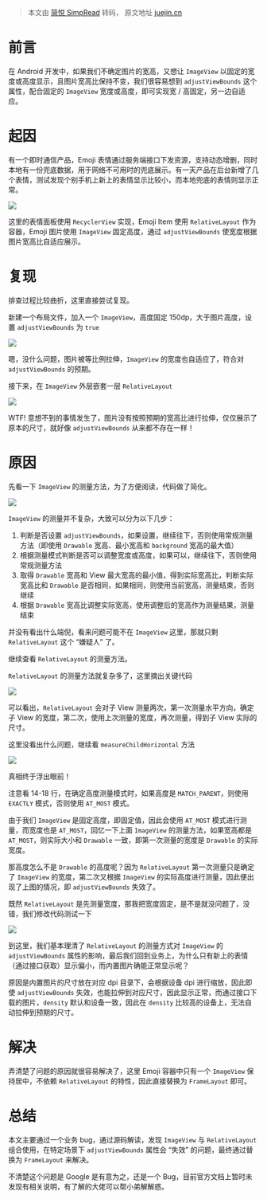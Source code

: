 > 本文由 [简悦 SimpRead](http://ksria.com/simpread/) 转码， 原文地址 [juejin.cn](https://juejin.cn/post/7213252349560668216)

前言
==

在 Android 开发中，如果我们不确定图片的宽高，又想让 `ImageView` 以固定的宽度或高度显示，且图片宽高比保持不变，我们很容易想到 `adjustViewBounds` 这个属性，配合固定的 `ImageView` 宽度或高度，即可实现宽 / 高固定，另一边自适应。

起因
==

有一个即时通信产品，Emoji 表情通过服务端接口下发资源，支持动态增删，同时本地有一份兜底数据，用于网络不可用时的兜底展示。有一天产品在后台新增了几个表情，测试发现个别手机上新上的表情显示比较小，而本地兜底的表情则显示正常。

![](https://p3-juejin.byteimg.com/tos-cn-i-k3u1fbpfcp/d62f97ea819e43c797b698c23f27bf5d~tplv-k3u1fbpfcp-zoom-in-crop-mark:1512:0:0:0.awebp?)

这里的表情面板使用 `RecyclerView` 实现，Emoji Item 使用 `RelativeLayout` 作为容器，Emoji 图片使用 `ImageView` 固定高度，通过 `adjustViewBounds` 使宽度根据图片宽高比自适应展示。

复现
==

排查过程比较曲折，这里直接尝试复现。

新建一个布局文件，加入一个 `ImageView`，高度固定 150dp，大于图片高度，设置 `adjustViewBounds` 为 `true`

![](https://p6-juejin.byteimg.com/tos-cn-i-k3u1fbpfcp/68b19a67d9fc432e817f70f3b9452869~tplv-k3u1fbpfcp-zoom-in-crop-mark:1512:0:0:0.awebp?)

嗯，没什么问题，图片被等比例拉伸，`ImageView` 的宽度也自适应了，符合对 `adjustViewBounds` 的预期。

接下来，在 `ImageView` 外层嵌套一层 `RelativeLayout`

![](https://p1-juejin.byteimg.com/tos-cn-i-k3u1fbpfcp/5f28af76d6f6433fa4224e1413c7738f~tplv-k3u1fbpfcp-zoom-in-crop-mark:1512:0:0:0.awebp?)

WTF! 意想不到的事情发生了，图片没有按照预期的宽高比进行拉伸，仅仅展示了原本的尺寸，就好像 `adjustViewBounds` 从来都不存在一样！

原因
==

先看一下 `ImageView` 的测量方法，为了方便阅读，代码做了简化。

![](https://p3-juejin.byteimg.com/tos-cn-i-k3u1fbpfcp/5d4f3d5a39a14fb6b1b41459eef22ab5~tplv-k3u1fbpfcp-zoom-in-crop-mark:1512:0:0:0.awebp?)

`ImageView` 的测量并不复杂，大致可以分为以下几步：

1.  判断是否设置 `adjustViewBounds`，如果设置，继续往下，否则使用常规测量方法（即使用 `Drawable` 宽高、最小宽高和 `background` 宽高的最大值）
2.  根据测量模式判断是否可以调整宽度或高度，如果可以，继续往下，否则使用常规测量方法
3.  取得 `Drawable` 宽高和 View 最大宽高的最小值，得到实际宽高比，判断实际宽高比和 `Drawable` 是否相同，如果相同，则使用当前宽高，测量结束，否则继续
4.  根据 `Drawable` 宽高比调整实际宽高，使用调整后的宽高作为测量结果，测量结束

并没有看出什么端倪，看来问题可能不在 `ImageView` 这里，那就只剩 `RelativeLayout` 这个 “嫌疑人” 了。

继续查看 `RelativeLayout` 的测量方法。

`RelativeLayout` 的测量方法就复杂多了，这里摘出关键代码

![](https://p6-juejin.byteimg.com/tos-cn-i-k3u1fbpfcp/794092b9094445e89d6af5e6b9f87aed~tplv-k3u1fbpfcp-zoom-in-crop-mark:1512:0:0:0.awebp?)

可以看出，`RelativeLayout` 会对子 View 测量两次，第一次测量水平方向，确定子 View 的宽度，第二次，使用上次测量的宽度，再次测量，得到子 View 实际的尺寸。

这里没看出什么问题，继续看 `measureChildHorizontal` 方法

![](https://p1-juejin.byteimg.com/tos-cn-i-k3u1fbpfcp/a65a7e6e4cb749db972dd694b6a0afc7~tplv-k3u1fbpfcp-zoom-in-crop-mark:1512:0:0:0.awebp?)

真相终于浮出眼前！

注意看 14-18 行，在确定高度测量模式时，如果高度是 `MATCH_PARENT`，则使用 `EXACTLY` 模式，否则使用 `AT_MOST` 模式。

由于我们 `ImageView` 是固定高度，即固定值，因此会使用 `AT_MOST` 模式进行测量，而宽度也是 `AT_MOST`，回忆一下上面 `ImageView` 的测量方法，如果宽高都是 `AT_MOST`，则实际大小和 `Drawable` 一致，即第一次测量的宽度是 `Drawable` 的实际宽度。

那高度怎么不是 `Drawable` 的高度呢？因为 `RelativeLayout` 第一次测量只是确定了 `ImageView` 的宽度，第二次又根据 `ImageView` 的实际高度进行测量，因此便出现了上图的情况，即 `adjustViewBounds` 失效了。

既然 `RelativeLayout` 是先测量宽度，那我把宽度固定，是不是就没问题了，没错，我们修改代码测试一下

![](https://p6-juejin.byteimg.com/tos-cn-i-k3u1fbpfcp/48171a727a6b45658c635c377d3ae408~tplv-k3u1fbpfcp-zoom-in-crop-mark:1512:0:0:0.awebp?)

到这里，我们基本理清了 `RelativeLayout` 的测量方式对 `ImageView` 的 `adjustViewBounds` 属性的影响，最后我们回到业务上，为什么只有新上的表情（通过接口获取）显示偏小，而内置图片确能正常显示呢？

原因是内置图片的尺寸放在对应 dpi 目录下，会根据设备 dpi 进行缩放，因此即使 `adjustViewBounds` 失效，也能拉伸到对应尺寸，因此显示正常，而通过接口下载的图片，`density` 默认和设备一致，因此在 `density` 比较高的设备上，无法自动拉伸到预期的尺寸。

解决
==

弄清楚了问题的原因就很容易解决了，这里 Emoji 容器中只有一个 `ImageView` 保持居中，不依赖 `RelativeLayout` 的特性，因此直接替换为 `FrameLayout` 即可。

总结
==

本文主要通过一个业务 bug，通过源码解读，发现 `ImageView` 与 `RelativeLayout` 组合使用，在特定场景下 `adjustViewBounds` 属性会 “失效” 的问题，最终通过替换为 `FrameLayout` 来解决。

不清楚这个问题是 Google 是有意为之，还是一个 Bug，目前官方文档上暂时未发现有相关说明，有了解的大佬可以帮小弟解解惑。